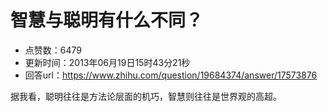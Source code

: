 # 智慧与聪明有什么不同？
- 点赞数：6479
- 更新时间：2013年06月19日15时43分21秒
- 回答url：https://www.zhihu.com/question/19684374/answer/17573876
<body>
 <p data-pid="RKhySea_">据我看，聪明往往是方法论层面的机巧，智慧则往往是世界观的高超。</p>
</body>